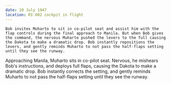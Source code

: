 ```yaml
---
date: 10 July 1947
location: RI-002 cockpit in flight
---
```


```treatment
Bob invites Muharto to sit in co-pilot seat and assist him with the flap controls during the final approach to Manila. But when Bob gives the command, the nervous Muharto pushed the levers to the full causing the Dakota to make a dramatic drop. Bob instantly repositions the levers, and gently reminds Muharto to not pass the half-flaps setting until they see the runway.	
```



Approaching Manila, Muharto sits in co-pilot seat. Nervous, he mishears Bob's instructions, and deploys full flaps, causing the Dakota to make a dramatic drop. Bob instantly corrects the setting, and gently reminds Muharto to not pass the half-flaps setting until they see the runway.